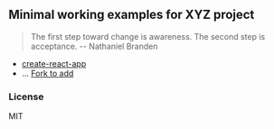 
Minimal working examples for XYZ project
----

> The first step toward change is awareness. The second step is acceptance. -- Nathaniel Branden

* [create-react-app](https://github.com/facebookincubator/create-react-app#quick-overview)
* ... [Fork to add](https://github.com/minimal-xyz/minimal-xyz#fork-destination-box)

### License

MIT
